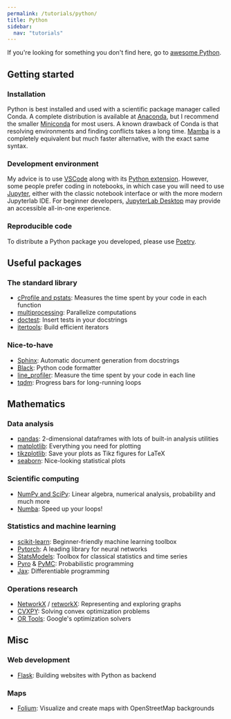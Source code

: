 ```yaml
---
permalink: /tutorials/python/
title: Python
sidebar:
  nav: "tutorials"
---
```


If you're looking for something you don't find here, go to [awesome Python](https://github.com/vinta/awesome-python).

## Getting started

### Installation

Python is best installed and used with a scientific package manager called Conda. A complete distribution is available at [Anaconda](https://www.anaconda.com/), but I recommend the smaller [Miniconda](https://docs.conda.io/en/latest/miniconda.html) for most users. A known drawback of Conda is that resolving environments and finding conflicts takes a long time. [Mamba](https://github.com/mamba-org/mamba) is a completely equivalent but much faster alternative, with the exact same syntax.

### Development environment

My advice is to use [VSCode](../tutorials/vscode.md) along with its [Python extension](https://code.visualstudio.com/docs/languages/python). However, some people prefer coding in notebooks, in which case you will need to use [Jupyter](https://jupyter.org/), either with the classic notebook interface or with the more modern Jupyterlab IDE. For beginner developers, [JupyterLab Desktop](https://github.com/jupyterlab/jupyterlab-desktop) may provide an accessible all-in-one experience.

### Reproducible code

To distribute a Python package you developed, please use [Poetry](https://github.com/python-poetry/poetry).

## Useful packages

### The standard library

- [cProfile and pstats](https://docs.python.org/3/library/profile.html): Measures the time spent by your code in each function
- [multiprocessing](https://docs.python.org/3/library/multiprocessing.html): Parallelize computations
- [doctest](https://docs.python.org/3/library/doctest.html): Insert tests in your docstrings
- [itertools](https://docs.python.org/3/library/itertools.html): Build efficient iterators

### Nice-to-have

- [Sphinx](http://www.sphinx-doc.org/en/master/): Automatic document generation from docstrings
- [Black](https://black.readthedocs.io/en/stable/): Python code formatter
- [line_profiler](https://github.com/rkern/line_profiler): Measure the time spent by your code in each line
- [tqdm](https://github.com/tqdm/tqdm): Progress bars for long-running loops

## Mathematics

### Data analysis

- [pandas](https://pandas.pydata.org): 2-dimensional dataframes with lots of built-in analysis utilities
- [matplotlib](https://matplotlib.org): Everything you need for plotting
- [tikzplotlib](https://github.com/nschloe/tikzplotlib): Save your plots as Tikz figures for LaTeX
- [seaborn](https://seaborn.pydata.org): Nice-looking statistical plots

### Scientific computing

- [NumPy and SciPy](https://docs.scipy.org/doc/): Linear algebra, numerical analysis, probability and much more
- [Numba](https://github.com/numba/numba): Speed up your loops!

### Statistics and machine learning

- [scikit-learn](https://scikit-learn.org/stable/): Beginner-friendly machine learning toolbox
- [Pytorch](https://pytorch.org/): A leading library for neural networks
- [StatsModels](https://www.statsmodels.org/stable/index.html): Toolbox for classical statistics and time series
- [Pyro](http://pyro.ai) & [PyMC](https://docs.pymc.io): Probabilistic programming
- [Jax](https://github.com/google/jax): Differentiable programming

### Operations research

- [NetworkX](https://networkx.github.io) / [retworkX](https://qiskit.org/documentation/retworkx/): Representing and exploring graphs
- [CVXPY](https://www.cvxpy.org): Solving convex optimization problems
- [OR Tools](https://developers.google.com/optimization/): Google's optimization solvers

## Misc

### Web development

- [Flask](http://flask.pocoo.org): Building websites with Python as backend

### Maps

- [Folium](https://python-visualization.github.io/folium/): Visualize and create maps with OpenStreetMap backgrounds
